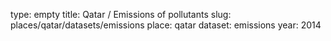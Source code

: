 type: empty
title: Qatar / Emissions of pollutants
slug: places/qatar/datasets/emissions
place: qatar
dataset: emissions
year: 2014
